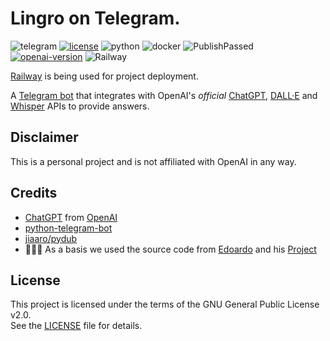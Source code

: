 # Lingro on Telegram. 
![telegram](https://img.shields.io/badge/Telegram-Bot?style=flat&logo=Telegram&logoColor=24A1DE&logoSize=auto&labelColor=000000&color=000000)
[![license](https://img.shields.io/badge/GPL2.0-Bot?style=flat&logo=github&logoColor=ffffffffffff&logoSize=auto&label=License&labelColor=000000&color=FF0000)](LICENSE)
![python](https://img.shields.io/badge/Python-bot?style=flat&logo=python&logoColor=%23ffffff&color=000000)
![docker](https://img.shields.io/badge/Docker-bot?style=flat&logo=docker&logoColor=%23FF007F&color=000000)
![PublishPassed](https://img.shields.io/badge/Passed-bot?style=flat&logo=GitHub&logoColor=%23ffffff&label=Publish%20Docker%20Image&labelColor=000000)
[![openai-version](https://img.shields.io/badge/1.58-Bot?style=flat&logo=openai&logoColor=ffffffffffff&logoSize=auto&label=OpenAI&labelColor=000000&color=BABEFF)](https://openai.com/)
![Railway](https://img.shields.io/badge/Railway-Bot?style=flat&logo=Railway&logoColor=babeff&logoSize=auto&labelColor=000000&color=000000)

[Railway](https://railway.com) is being used for project deployment.

A [Telegram bot](https://t.me/Language_assistant1_bot) that integrates with OpenAI's _official_ [ChatGPT](https://openai.com/blog/chatgpt/), [DALL·E](https://openai.com/product/dall-e-2) and [Whisper](https://openai.com/research/whisper) APIs to provide answers.

## Disclaimer
This is a personal project and is not affiliated with OpenAI in any way.

## Credits
- [ChatGPT](https://chat.openai.com/chat) from [OpenAI](https://openai.com)
- [python-telegram-bot](https://python-telegram-bot.org)
- [jiaaro/pydub](https://github.com/jiaaro/pydub)
- 🧑🏻‍💻 As a basis we used the source code from [Edoardo](https://github.com/n3d1117) and his [Project](https://github.com/n3d1117/chatgpt-telegram-bot)

## License

This project is licensed under the terms of the GNU General Public License v2.0.  
See the [LICENSE](./LICENSE) file for details.


